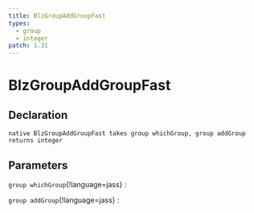 ```yaml
---
title: BlzGroupAddGroupFast
types:
  - group
  - integer
patch: 1.31
---
```


# BlzGroupAddGroupFast

## Declaration

```jass
native BlzGroupAddGroupFast takes group whichGroup, group addGroup returns integer
```

## Parameters
`group whichGroup`{!language=jass}
: 

`group addGroup`{!language=jass}
: 
